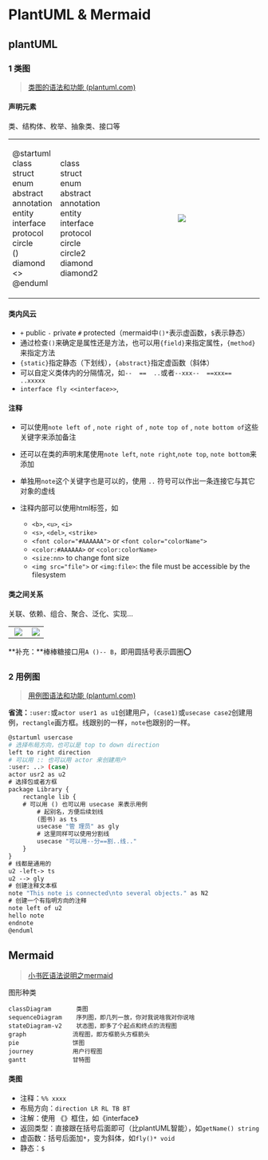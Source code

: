 

# PlantUML & Mermaid

## plantUML

### 1 类图

> [类图的语法和功能 (plantuml.com)](https://plantuml.com/zh/class-diagram)

#### 声明元素

类、结构体、枚举、抽象类、接口等

<table style="border:none;text-align:center">
<tr>
    <td>
    	<p style="text-align:left">
            @startuml<br>
            class<br>
            struct<br>
            enum<br>
            abstract<br>
            annotation<br>
            entity<br>
            interface <br>
            protocol<br>
            circle<br>
            ()<br>
            diamond<br>
            <><br>
            @enduml<br>
        </p>
    </td>
        <td>
            <p style="text-align:left">
            <br>
            class<br>
            struct<br>
            enum<br>
            abstract<br>
            annotation<br>
            entity<br>
            interface<br>
            protocol<br>
            circle<br>
            circle2<br>
            diamond<br>
            diamond2<br>
            <br>
            </p>
    </td>
    <td style="width:70%">
    <img src = "https://shuaikai-bucket0001.oss-cn-shanghai.aliyuncs.com/blog_img/plantuml对象.png"></td>
</tr>
</table>

#### 类内风云

- `+` public  `-` private  `#` protected（mermaid中`()*`表示虚函数，`$`表示静态）
- 通过检查`()`来确定是属性还是方法，也可以用`{field}`来指定属性，`{method}`来指定方法
- `{static}`指定静态（下划线），`{abstract}`指定虚函数（斜体）
- 可以自定义类体内的分隔情况，如`--  ==  ..`或者`--xxx--  ==xxx==  ..xxxxx`
- `interface fly <<interface>>`,

#### 注释

- 可以使用`note left of` , `note right of` , `note top of` , `note bottom of`这些关键字来添加备注

- 还可以在类的声明末尾使用`note left`, `note right`,`note top`, `note bottom`来添加
- 单独用`note`这个关键字也是可以的，使用 `..` 符号可以作出一条连接它与其它对象的虚线
- 注释内部可以使用html标签，如
  - `<b>`, `<u>`, `<i>`
  - `<s>`, `<del>`, `<strike>`
  - `<font color="#AAAAAA">` or `<font color="colorName">`
  - `<color:#AAAAAA>` or `<color:colorName>`
  - `<size:nn>` to change font size
  - `<img src="file">` or `<img:file>`: the file must be accessible by the filesystem

#### 类之间关系

关联、依赖、组合、聚合、泛化、实现...

<table style="border:none;text-align:center"><tr><td style="width:55%"><img src = "https://shuaikai-bucket0001.oss-cn-shanghai.aliyuncs.com/blog_img/image-20230606205910714.png"></td><td style="width:45%"><img src = "https://shuaikai-bucket0001.oss-cn-shanghai.aliyuncs.com/blog_img/image-20230606210114046.png"></td></tr></table>

**补充：**棒棒糖接口用`A ()-- B`，即用圆括号表示圆圈⭕

### 2 用例图

> [用例图语法和功能 (plantuml.com)](https://plantuml.com/zh/use-case-diagram)

**省流：**`:user:`或`actor user1 as u1`创建用户，`(case1)`或`usecase case2`创建用例，`rectangle`画方框。线跟别的一样，`note`也跟别的一样。

```bash
@startuml usercase
# 选择布局方向，也可以是 top to down direction
left to right direction
# 可以用 :: 也可以用 actor 来创建用户
:user: ..> (case)
actor usr2 as u2
# 选择包或者方框
package Library {
    rectangle lib {
    # 可以用 () 也可以用 usecase 来表示用例
        # 起别名，方便后续划线
        (图书) as ts
        usecase "管 理员" as gly
        # 这里同样可以使用分割线
        usecase "可以用--分==割..线.."
    }
}
# 线都是通用的
u2 -left-> ts 
u2 --> gly
# 创建注释文本框
note "This note is connected\nto several objects." as N2
# 创建一个有指明方向的注释
note left of u2
hello note
endnote
@enduml
```

## Mermaid

> [小书匠语法说明之mermaid ](http://soft.xiaoshujiang.com/docs/grammar/feature/mermaid/#e7b1bbe59bbe_36)

图形种类

```
classDiagram	   类图
sequenceDiagram    序列图，即几列一放，你对我说啥我对你说啥
stateDiagram-v2	   状态图，即多了个起点和终点的流程图
graph			  流程图，即方框箭头方框箭头
pie				  饼图
journey			  用户行程图
gantt		      甘特图
```

#### 类图

- 注释：`%% xxxx`
- 布局方向：`direction LR RL TB BT`  
- 注解：使用 《》框住，如《interface》
- 返回类型：直接跟在括号后面即可（比plantUML智能），如`getName() string`
- 虚函数：括号后面加`*`，变为斜体，如`fly()* void`
- 静态：`$`



